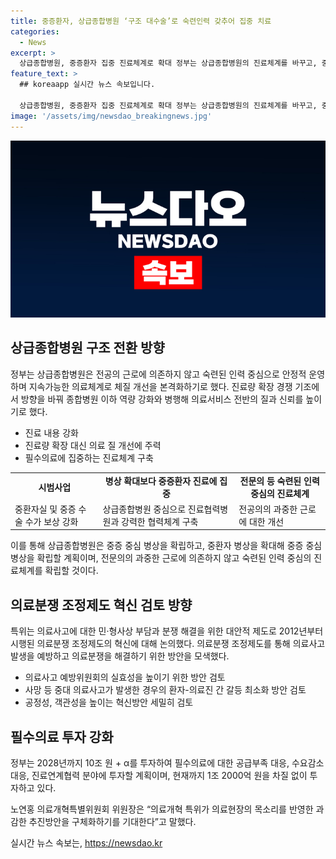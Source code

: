 ```yaml
---
title: 중증환자, 상급종합병원 ‘구조 대수술’로 숙련인력 갖추어 집중 치료
categories:
  - News
excerpt: >
  상급종합병원, 중증환자 집중 진료체계로 확대 정부는 상급종합병원의 진료체계를 바꾸고, 중증·응급 및 희귀질환에 집중하며 의료 질 개선에 주력할 것이라 밝혔다. 중환자 병상을 확대하고, 진료협력병원과의 협력체계를 구축하여 지역 완결적 협력 네트워크를 확립할 예정이다. 또한, 의료분쟁 조정제도의 혁신 방향과 필수의료 투자 강화에 대한 방안을 검토했다. 의료현장의 목소리를 반영한 과감한 추진방안을 구체화하기를 기대한다는 특위 위원장의 기대와 함께, 상급종합병원 구조 전환과 의료분쟁 조정제도 혁신은 중요성을 공감하는 핵심 개혁과제라고 전했다.
feature_text: >
  ## koreaapp 실시간 뉴스 속보입니다.

  상급종합병원, 중증환자 집중 진료체계로 확대 정부는 상급종합병원의 진료체계를 바꾸고, 중증·응급 및 희귀질환에 집중하며 의료 질 개선에 주력할 것이라 밝혔다. 중환자 병상을 확대하고, 진료협력병원과의 협력체계를 구축하여 지역 완결적 협력 네트워크를 확립할 예정이다. 또한, 의료분쟁 조정제도의 혁신 방향과 필수의료 투자 강화에 대한 방안을 검토했다. 의료현장의 목소리를 반영한 과감한 추진방안을 구체화하기를 기대한다는 특위 위원장의 기대와 함께, 상급종합병원 구조 전환과 의료분쟁 조정제도 혁신은 중요성을 공감하는 핵심 개혁과제라고 전했다.
image: '/assets/img/newsdao_breakingnews.jpg'
---
```


<p><img src="/assets/img/newsdao_breakingnews.jpg" alt="koreaapp 속보" /></p>

<h2 data-ke-size="size26">상급종합병원 구조 전환 방향</h2>

<p data-ke-size="size16">정부는 상급종합병원은 전공의 근로에 의존하지 않고 숙련된 인력 중심으로 안정적 운영하며 지속가능한 의료체계로 체질 개선을 본격화하기로 했다. 진료량 확장 경쟁 기조에서 방향을 바꿔 종합병원 이하 역량 강화와 병행해 의료서비스 전반의 질과 신뢰를 높이기로 했다.</p>

<ul>
<li>진료 내용 강화</li>
<li>진료량 확장 대신 의료 질 개선에 주력</li>
<li>필수의료에 집중하는 진료체계 구축</li>
</ul>

<table>
  <tr>
    <td style="text-align: center; height: 17px;"><b>시범사업</b></td>
    <td style="text-align: center; height: 17px;"><b>병상 확대보다 중증환자 진료에 집중</b></td>
    <td style="text-align: center; height: 17px;"><b>전문의 등 숙련된 인력 중심의 진료체계</b></td>
  </tr>
  <tr>
    <td style="text-align: left;">중환자실 및 중증 수술 수가 보상 강화</td>
    <td style="text-align: left;">상급종합병원 중심으로 진료협력병원과 강력한 협력체계 구축</td>
    <td style="text-align: left;">전공의의 과중한 근로에 대한 개선</td>
  </tr>
</table>

<p data-ke-size="size16">이를 통해 상급종합병원은 중증 중심 병상을 확립하고, 중환자 병상을 확대해 중증 중심 병상을 확립할 계획이며, 전문의의 과중한 근로에 의존하지 않고 숙련된 인력 중심의 진료체계를 확립할 것이다.</p>

<h2 data-ke-size="size26">의료분쟁 조정제도 혁신 검토 방향</h2>

<p data-ke-size="size16">특위는 의료사고에 대한 민·형사상 부담과 분쟁 해결을 위한 대안적 제도로 2012년부터 시행된 의료분쟁 조정제도의 혁신에 대해 논의했다. 의료분쟁 조정제도를 통해 의료사고 발생을 예방하고 의료분쟁을 해결하기 위한 방안을 모색했다.</p>

<ul>
<li>의료사고 예방위원회의 실효성을 높이기 위한 방안 검토</li>
<li>사망 등 중대 의료사고가 발생한 경우의 환자-의료진 간 갈등 최소화 방안 검토</li>
<li>공정성, 객관성을 높이는 혁신방안 세밀히 검토</li>
</ul>

<h2 data-ke-size="size26">필수의료 투자 강화</h2>

<p data-ke-size="size16">정부는 2028년까지 10조 원 + α를 투자하여 필수의료에 대한 공급부족 대응, 수요감소 대응, 진료연계협력 분야에 투자할 계획이며, 현재까지 1조 2000억 원을 차질 없이 투자하고 있다.</p>

<p data-ke-size="size16">노연홍 의료개혁특별위원회 위원장은 “의료개혁 특위가 의료현장의 목소리를 반영한 과감한 추진방안을 구체화하기를 기대한다”고 말했다.</p>
실시간 뉴스 속보는, <a href="https://newsdao.kr" rel="dofollow">https://newsdao.kr</a>


